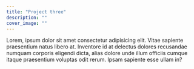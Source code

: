 ```yaml
---
title: "Project three"
description: ""
cover_image: ""
---
```


Lorem, ipsum dolor sit amet consectetur adipisicing elit. Vitae sapiente praesentium natus libero at. Inventore id at delectus dolores recusandae numquam corporis eligendi dicta, alias dolore unde illum officiis cumque itaque praesentium voluptas odit rerum. Ipsam sapiente esse ullam in?